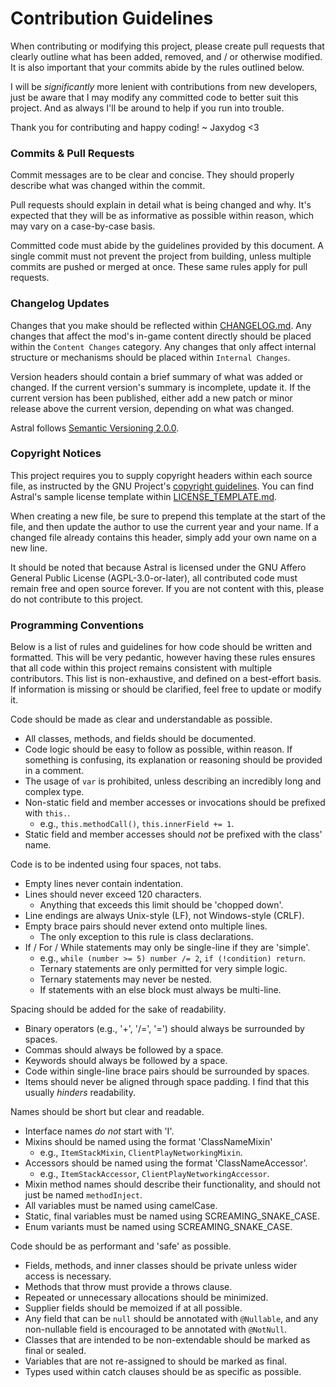 # Contribution Guidelines

When contributing or modifying this project, please create pull requests that clearly outline what has been added,
removed, and / or otherwise modified. It is also important that your commits abide by the rules outlined below.

I will be *significantly* more lenient with contributions from new developers, just be aware that I may modify any
committed code to better suit this project. And as always I'll be around to help if you run into trouble.

Thank you for contributing and happy coding! ~ Jaxydog <3

### Commits & Pull Requests

Commit messages are to be clear and concise. They should properly describe what was changed within the commit.

Pull requests should explain in detail what is being changed and why. It's expected that they will be as informative as
possible within reason, which may vary on a case-by-case basis.

Committed code must abide by the guidelines provided by this document. A single commit must not prevent the project from
building, unless multiple commits are pushed or merged at once. These same rules apply for pull requests.

### Changelog Updates

Changes that you make should be reflected within [CHANGELOG.md](CHANGELOG.md). Any changes that affect the mod's in-game
content directly should be placed within the `Content Changes` category. Any changes that only affect internal structure
or mechanisms should be placed within `Internal Changes`.

Version headers should contain a brief summary of what was added or changed. If the current version's summary is
incomplete, update it. If the current version has been published, either add a new patch or minor release above the
current version, depending on what was changed.

Astral follows [Semantic Versioning 2.0.0](https://semver.org/spec/v2.0.0.html).

### Copyright Notices

This project requires you to supply copyright headers within each source file, as instructed by the GNU Project's
[copyright guidelines](https://www.gnu.org/licenses/gpl-howto.html). You can find Astral's sample license template
within [LICENSE_TEMPLATE.md](LICENSE_TEMPLATE.md).

When creating a new file, be sure to prepend this template at the start of the file, and then update the author to use
the current year and your name. If a changed file already contains this header, simply add your own name on a new line.

It should be noted that because Astral is licensed under the GNU Affero General Public License (AGPL-3.0-or-later),
all contributed code must remain free and open source forever. If you are not content with this, please do not
contribute to this project.

### Programming Conventions

Below is a list of rules and guidelines for how code should be written and formatted. This will be very pedantic,
however having these rules ensures that all code within this project remains consistent with multiple contributors. This
list is non-exhaustive, and defined on a best-effort basis. If information is missing or should be clarified, feel free
to update or modify it.

Code should be made as clear and understandable as possible.

- All classes, methods, and fields should be documented.
- Code logic should be easy to follow as possible, within reason. If something is confusing, its explanation or
  reasoning should be provided in a comment.
- The usage of `var` is prohibited, unless describing an incredibly long and complex type.
- Non-static field and member accesses or invocations should be prefixed with `this.`.
    - e.g., `this.methodCall()`, `this.innerField += 1`.
- Static field and member accesses should *not* be prefixed with the class' name.

Code is to be indented using four spaces, not tabs.

- Empty lines never contain indentation.
- Lines should never exceed 120 characters.
    - Anything that exceeds this limit should be 'chopped down'.
- Line endings are always Unix-style (LF), not Windows-style (CRLF).
- Empty brace pairs should never extend onto multiple lines.
    - The only exception to this rule is class declarations.
- If / For / While statements may only be single-line if they are 'simple'.
    - e.g., `while (number >= 5) number /= 2`, `if (!condition) return`.
    - Ternary statements are only permitted for very simple logic.
    - Ternary statements may never be nested.
    - If statements with an else block must always be multi-line.

Spacing should be added for the sake of readability.

- Binary operators (e.g., '+', '/=', '=') should always be surrounded by spaces.
- Commas should always be followed by a space.
- Keywords should always be followed by a space.
- Code within single-line brace pairs should be surrounded by spaces.
- Items should never be aligned through space padding. I find that this usually *hinders* readability.

Names should be short but clear and readable.

- Interface names *do not* start with 'I'.
- Mixins should be named using the format 'ClassNameMixin'
    - e.g., `ItemStackMixin`, `ClientPlayNetworkingMixin`.
- Accessors should be named using the format 'ClassNameAccessor'.
    - e.g., `ItemStackAccessor`, `ClientPlayNetworkingAccessor`.
- Mixin method names should describe their functionality, and should not just be named `methodInject`.
- All variables must be named using camelCase.
- Static, final variables must be named using SCREAMING_SNAKE_CASE.
- Enum variants must be named using SCREAMING_SNAKE_CASE.

Code should be as performant and 'safe' as possible.

- Fields, methods, and inner classes should be private unless wider access is necessary.
- Methods that throw must provide a throws clause.
- Repeated or unnecessary allocations should be minimized.
- Supplier fields should be memoized if at all possible.
- Any field that can be `null` should be annotated with `@Nullable`, and any non-nullable field is encouraged to be
  annotated with `@NotNull`.
- Classes that are intended to be non-extendable should be marked as final or sealed.
- Variables that are not re-assigned to should be marked as final.
- Types used within catch clauses should be as specific as possible.
